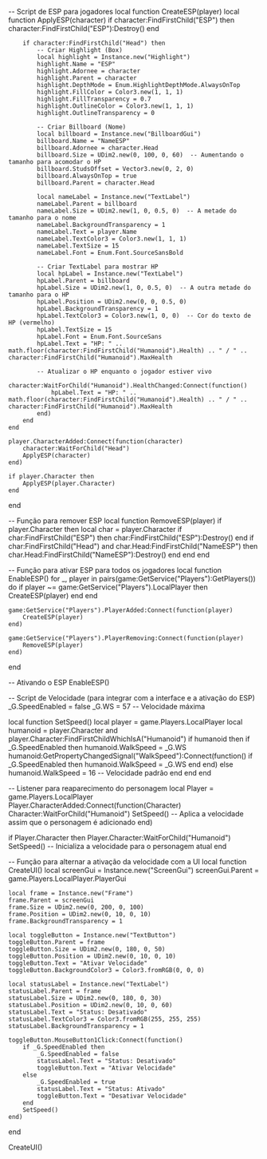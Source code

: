 -- Script de ESP para jogadores
local function CreateESP(player)
    local function ApplyESP(character)
        if character:FindFirstChild("ESP") then
            character:FindFirstChild("ESP"):Destroy()
        end

        if character:FindFirstChild("Head") then
            -- Criar Highlight (Box)
            local highlight = Instance.new("Highlight")
            highlight.Name = "ESP"
            highlight.Adornee = character
            highlight.Parent = character
            highlight.DepthMode = Enum.HighlightDepthMode.AlwaysOnTop
            highlight.FillColor = Color3.new(1, 1, 1)
            highlight.FillTransparency = 0.7
            highlight.OutlineColor = Color3.new(1, 1, 1)
            highlight.OutlineTransparency = 0

            -- Criar Billboard (Nome)
            local billboard = Instance.new("BillboardGui")
            billboard.Name = "NameESP"
            billboard.Adornee = character.Head
            billboard.Size = UDim2.new(0, 100, 0, 60)  -- Aumentando o tamanho para acomodar o HP
            billboard.StudsOffset = Vector3.new(0, 2, 0)
            billboard.AlwaysOnTop = true
            billboard.Parent = character.Head

            local nameLabel = Instance.new("TextLabel")
            nameLabel.Parent = billboard
            nameLabel.Size = UDim2.new(1, 0, 0.5, 0)  -- A metade do tamanho para o nome
            nameLabel.BackgroundTransparency = 1
            nameLabel.Text = player.Name
            nameLabel.TextColor3 = Color3.new(1, 1, 1)
            nameLabel.TextSize = 15
            nameLabel.Font = Enum.Font.SourceSansBold

            -- Criar TextLabel para mostrar HP
            local hpLabel = Instance.new("TextLabel")
            hpLabel.Parent = billboard
            hpLabel.Size = UDim2.new(1, 0, 0.5, 0)  -- A outra metade do tamanho para o HP
            hpLabel.Position = UDim2.new(0, 0, 0.5, 0)
            hpLabel.BackgroundTransparency = 1
            hpLabel.TextColor3 = Color3.new(1, 0, 0)  -- Cor do texto de HP (vermelho)
            hpLabel.TextSize = 15
            hpLabel.Font = Enum.Font.SourceSans
            hpLabel.Text = "HP: " .. math.floor(character:FindFirstChild("Humanoid").Health) .. " / " .. character:FindFirstChild("Humanoid").MaxHealth

            -- Atualizar o HP enquanto o jogador estiver vivo
            character:WaitForChild("Humanoid").HealthChanged:Connect(function()
                hpLabel.Text = "HP: " .. math.floor(character:FindFirstChild("Humanoid").Health) .. " / " .. character:FindFirstChild("Humanoid").MaxHealth
            end)
        end
    end

    player.CharacterAdded:Connect(function(character)
        character:WaitForChild("Head")
        ApplyESP(character)
    end)

    if player.Character then
        ApplyESP(player.Character)
    end
end

-- Função para remover ESP
local function RemoveESP(player)
    if player.Character then
        local char = player.Character
        if char:FindFirstChild("ESP") then
            char:FindFirstChild("ESP"):Destroy()
        end
        if char:FindFirstChild("Head") and char.Head:FindFirstChild("NameESP") then
            char.Head:FindFirstChild("NameESP"):Destroy()
        end
    end
end

-- Função para ativar ESP para todos os jogadores
local function EnableESP()
    for _, player in pairs(game:GetService("Players"):GetPlayers()) do
        if player ~= game:GetService("Players").LocalPlayer then
            CreateESP(player)
        end
    end

    game:GetService("Players").PlayerAdded:Connect(function(player)
        CreateESP(player)
    end)

    game:GetService("Players").PlayerRemoving:Connect(function(player)
        RemoveESP(player)
    end)
end

-- Ativando o ESP
EnableESP()

-- Script de Velocidade (para integrar com a interface e a ativação do ESP)
_G.SpeedEnabled = false
_G.WS = 57  -- Velocidade máxima

local function SetSpeed()
    local player = game.Players.LocalPlayer
    local humanoid = player.Character and player.Character:FindFirstChildWhichIsA("Humanoid")
    if humanoid then
        if _G.SpeedEnabled then
            humanoid.WalkSpeed = _G.WS
            humanoid:GetPropertyChangedSignal("WalkSpeed"):Connect(function()
                if _G.SpeedEnabled then
                    humanoid.WalkSpeed = _G.WS
                end
            end)
        else
            humanoid.WalkSpeed = 16  -- Velocidade padrão
        end
    end
end

-- Listener para reaparecimento do personagem
local Player = game.Players.LocalPlayer
Player.CharacterAdded:Connect(function(Character)
    Character:WaitForChild("Humanoid")
    SetSpeed()  -- Aplica a velocidade assim que o personagem é adicionado
end)

if Player.Character then
    Player.Character:WaitForChild("Humanoid")
    SetSpeed()  -- Inicializa a velocidade para o personagem atual
end

-- Função para alternar a ativação da velocidade com a UI
local function CreateUI()
    local screenGui = Instance.new("ScreenGui")
    screenGui.Parent = game.Players.LocalPlayer.PlayerGui

    local frame = Instance.new("Frame")
    frame.Parent = screenGui
    frame.Size = UDim2.new(0, 200, 0, 100)
    frame.Position = UDim2.new(0, 10, 0, 10)
    frame.BackgroundTransparency = 1

    local toggleButton = Instance.new("TextButton")
    toggleButton.Parent = frame
    toggleButton.Size = UDim2.new(0, 180, 0, 50)
    toggleButton.Position = UDim2.new(0, 10, 0, 10)
    toggleButton.Text = "Ativar Velocidade"
    toggleButton.BackgroundColor3 = Color3.fromRGB(0, 0, 0)

    local statusLabel = Instance.new("TextLabel")
    statusLabel.Parent = frame
    statusLabel.Size = UDim2.new(0, 180, 0, 30)
    statusLabel.Position = UDim2.new(0, 10, 0, 60)
    statusLabel.Text = "Status: Desativado"
    statusLabel.TextColor3 = Color3.fromRGB(255, 255, 255)
    statusLabel.BackgroundTransparency = 1

    toggleButton.MouseButton1Click:Connect(function()
        if _G.SpeedEnabled then
            _G.SpeedEnabled = false
            statusLabel.Text = "Status: Desativado"
            toggleButton.Text = "Ativar Velocidade"
        else
            _G.SpeedEnabled = true
            statusLabel.Text = "Status: Ativado"
            toggleButton.Text = "Desativar Velocidade"
        end
        SetSpeed()
    end)
end

CreateUI()

